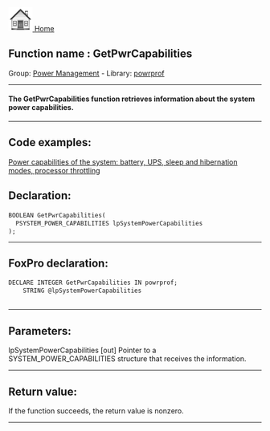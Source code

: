 [<img src="../../images/home.png"> Home ](https://github.com/VFPX/Win32API)  

## Function name : GetPwrCapabilities
Group: [Power Management](../../functions_group.md#Power_Management)  -  Library: [powrprof](../../libraries.md#powrprof)  
***  


#### The GetPwrCapabilities function retrieves information about the system power capabilities.
***  


## Code examples:
[Power capabilities of the system: battery, UPS, sleep and hibernation modes, processor throttling](../../samples/sample_394.md)  

## Declaration:
```foxpro  
BOOLEAN GetPwrCapabilities(
  PSYSTEM_POWER_CAPABILITIES lpSystemPowerCapabilities
);  
```  
***  


## FoxPro declaration:
```foxpro  
DECLARE INTEGER GetPwrCapabilities IN powrprof;
	STRING @lpSystemPowerCapabilities
  
```  
***  


## Parameters:
lpSystemPowerCapabilities 
[out] Pointer to a SYSTEM_POWER_CAPABILITIES structure that receives the information.  
***  


## Return value:
If the function succeeds, the return value is nonzero.  
***  

